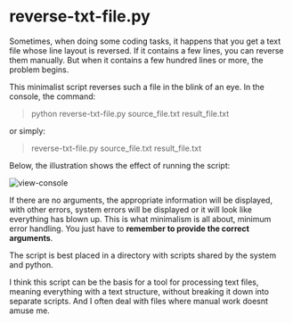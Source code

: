 # reverse-txt-file.py

Sometimes, when doing some coding tasks, it happens that you get a text file whose line layout is reversed. If it contains a few lines, you can reverse them manually. But when it contains a few hundred lines or more, the problem begins.

This minimalist script reverses such a file in the blink of an eye. In the console, the command:

> python reverse-txt-file.py source_file.txt result_file.txt

or simply:

> reverse-txt-file.py source_file.txt result_file.txt

Below, the illustration shows the effect of running the script:

![view-console](https://github.com/user-attachments/assets/22f2dd3c-3af9-4393-a71c-26542ef9cc46)

If there are no arguments, the appropriate information will be displayed, with other errors, system errors will be displayed or it will look like everything has blown up. This is what minimalism is all about, minimum error handling. You just have to **remember to provide the correct arguments**.

The script is best placed in a directory with scripts shared by the system and python.

I think this script can be the basis for a tool for processing text files, meaning everything with a text structure, without breaking it down into separate scripts. And I often deal with files where manual work doesnt amuse me.
